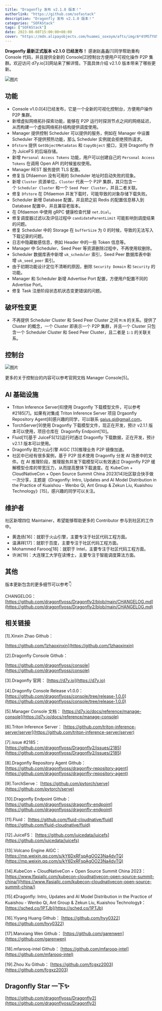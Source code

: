 ```yaml
---
title: "Dragonfly 发布 v2.1.0 版本！"
authorlink: "https://github.com/sofastack"
description: "Dragonfly 发布 v2.1.0 版本！"
categories: "SOFAStack"
tags: ["SOFAStack"]
date: 2023-08-08T15:00:00+08:00
cover: "https://mdn.alipayobjects.com/huamei_soxoym/afts/img/A*4tMSTYU5lBwAAAAAAAAAAAAADrGAAQ/original"
---
```


**Dragonfly 最新正式版本 v2.1.0 已经发布！** 感谢赵鑫鑫[1]同学帮助重构 Console 代码，并且提供全新的 Console[2]控制台方便用户可视化操作 P2P 集群。欢迎访问 d7y.io[3]网站来了解详情，下面具体介绍 v2.1.0 版本带来了哪些更新。

![图片](https://p3-juejin.byteimg.com/tos-cn-i-k3u1fbpfcp/6169c0485e0143588a9a43248c50e612~tplv-k3u1fbpfcp-zoom-1.image)

## 功能

- Console v1.0.0[4]已经发布，它是一个全新的可视化控制台，方便用户操作 P2P 集群。
- 新增虚拟网络拓扑探索功能，能够在 P2P 运行时探测节点之间的网络延迟，从而构建一个虚拟网络拓扑结构提供调度使用。
- Manager 提供控制 Scheduler 可以提供的服务，例如在 Manager 中设置 Scheduler 不提供预热功能，那么 Scheduler 实例就会拒绝预热请求。
- `Dfstore` 提供 `GetObjectMetadatas` 和 `CopyObject` 接口，支持 Dragonfly 作为 JuiceFS 的后端存储。
- 新增 `Personal Access Tokens` 功能，用户可以创建自己的 `Personal Access Tokens` 在调用 Open API 的时候鉴权使用。
- Manager REST 服务提供 TLS 配置。
- 修复当 Dfdaemon 没有可用的 Scheduler 地址时启动失败的现象。
- 新增 `Cluster` 资源单位，`Cluster` 代表一个 P2P 集群，其只包含一个 `Scheduler Cluster` 和一个 `Seed Peer Cluster`，并且二者关联。
- 修复 `Dfstore` 在 Dfdaemon 并发下载时，可能导致的对象存储下载失败。
- Scheduler 新增 Database 配置，并且把之前 Redis 的配置信息移入到 Database 配置中，并且兼容老版本。
- 在 Dfdaemon 中使用 gRPC 健康检查代替 `net.Dial`。
- 修复调度器过滤以及评估过程中 `candidateParentLimit` 可能影响到调度结果的问题。
- 修复 Scheduler 中的 Storage 在 `bufferSize` 为 0 的时候，导致的无法写入下载记录的问题。
- 日志中隐藏敏感信息，例如 Header 中的一些 Token 信息等。
- Manager 中 Scheduler、Seed Peer 等资源删除过程中，不再使用软删除。
- Scheduler 数据库表中新增 `uk_scheduler` 索引，Seed Peer 数据库表中新增 `uk_seed_peer` 索引。
- 由于初期功能设计定位不清晰的原因，删除 `Security Domain` 和 `Security` 的功能。
- Manager 和 Scheduler 新增 Advertise Port 配置，方便用户配置不同的 Advertise Port。
- 修复 Task 注册阶段状态机状态变更错误的问题。

## 破坏性变更

- 不再提供 Scheduler Cluster 和 Seed Peer Cluster 之间 `M:N` 的关系。提供了 Cluster 的概念，一个 Cluster 即表示一个 P2P 集群，并且一个 Cluster 只包含一个 Scheduler Cluster 和 Seed Peer Cluster，且二者是 `1:1` 的关联关系。

## 控制台

![图片](https://p3-juejin.byteimg.com/tos-cn-i-k3u1fbpfcp/af38313a8e5c4806b29838143b99b934~tplv-k3u1fbpfcp-zoom-1.image)

更多的关于控制台的内容可以参考官网文档 Manager Console[5]。

## AI 基础设施

- Triton Inference Server[6]使用 Dragonfly 下载模型文件，可以参考 #2185[7]。如果有对集成 Triton Inference Server 项目 Drgaonfly Repository Agent[8]感兴趣的同学，可以联系 <gaius.qi@gmail.com>。
- TorchServer[9]使用 Dragonfly 下载模型文件，现正在开发，预计 v2.1.1 版本可以使用，项目仓库在  Dragonfly Endpoint[10]。
- Fluid[11]基于 JuiceFS[12]运行时通过 Dragonfly 下载数据，正在开发，预计 v2.1.1 版本可以使用。
- Dragonfly 助力火山引擎 AIGC [13]推理业务 P2P 镜像加速。
- 社区中已经有很多案例，基于 P2P 技术使用 Dragonfly 分发 AI 场景中的文件。在 AI 推理阶段，推理服务并发下载模型可以有效通过 Dragonfly P2P 缓解模型仓库的带宽压力，从而提高整体下载速度。在 KubeCon + CloudNativeCon + Open Source Summit China 2023[14]社区联合快手做一次分享，主题是《Dragonfly: Intro, Updates and AI Model Distribution in the Practice of Kuaishou - Wenbo Qi, Ant Group & Zekun Liu, Kuaishou Technology》[15]，感兴趣的同学可以关注。

## 维护者

社区新增四位 Maintainer，希望能够帮助更多的 Contributor 参与到社区的工作中。

- 黄逸炀[16]：就职于火山引擎，主要专注于社区代码工程方面。
- 温满祥[17]：就职于百度，主要专注于社区代码工程方面。
- Mohammed Farooq[18]：就职于 Intel，主要专注于社区代码工程方面。
- 许洲[19]：大连理工大学在读博士，主要专注于智能调度算法方面。

## 其他

版本更新包含的更多细节可以参考👇

CHANGELOG：[https://github.com/dragonflyoss/Dragonfly2/blob/main/CHANGELOG.md](https://github.com/dragonflyoss/Dragonfly2/blob/main/CHANGELOG.md)

## 相关链接

[1].Xinxin Zhao Github：

[https://github.com/1zhaoxinxin](https://github.com/1zhaoxinxin)

[2].Dragonfly Console Github：

[https://github.com/dragonflyoss/console](https://github.com/dragonflyoss/console)

[3].Dragonfly 官网：
[https://d7y.io](https://d7y.io)

[4].Dragonfly Console Release v1.0.0：
[https://github.com/dragonflyoss/console/tree/release-1.0.0](https://github.com/dragonflyoss/console/tree/release-1.0.0)

[5].Manager Console 文档：
[https://d7y.io/docs/reference/manage-console](https://d7y.io/docs/reference/manage-console)

[6].Triton Inference Server：
[https://github.com/triton-inference-server/server](https://github.com/triton-inference-server/server)

[7].issue #2185：
[https://github.com/dragonflyoss/Dragonfly2/issues/2185](https://github.com/dragonflyoss/Dragonfly2/issues/2185)

[8].Dragonfly Repository Agent Github：
[https://github.com/dragonflyoss/dragonfly-repository-agent](https://github.com/dragonflyoss/dragonfly-repository-agent)

[9].TorchServe：
[https://github.com/pytorch/serve](https://github.com/pytorch/serve)

[10].Dragonfly Endpoint Github：
[https://github.com/dragonflyoss/dragonfly-endpoint](https://github.com/dragonflyoss/dragonfly-endpoint)

[11].Fluid：
[https://github.com/fluid-cloudnative/fluid](https://github.com/fluid-cloudnative/fluid)

[12].JuiceFS：
[https://github.com/juicedata/juicefs](https://github.com/juicedata/juicefs)

[13].Volcano Engine AIGC：
[https://mp.weixin.qq.com/s/kY6DxRFspAgOO23Na4dvTQ](https://mp.weixin.qq.com/s/kY6DxRFspAgOO23Na4dvTQ)

[14].KubeCon + CloudNativeCon + Open Source Summit China 2023：
[https://www.lfasiallc.com/kubecon-cloudnativecon-open-source-summit-china/](https://www.lfasiallc.com/kubecon-cloudnativecon-open-source-summit-china/)

[15].《Dragonfly: Intro, Updates and AI Model Distribution in the Practice of Kuaishou - Wenbo Qi, Ant Group & Zekun Liu, Kuaishou Technology》：
[https://sched.co/1PTJb](https://sched.co/1PTJb)

[16].Yiyang Huang Github：
[https://github.com/hyy0322](https://github.com/hyy0322)

[17].Manxiang Wen Github：
[https://github.com/garenwen](https://github.com/garenwen)

[18].mfarooq-intel Github：
[https://github.com/mfarooq-intel](https://github.com/mfarooq-intel)

[19].Zhou Xu Github：
[https://github.com/fcgxz2003](https://github.com/fcgxz2003)

## Dragonfly Star 一下✨

[https://github.com/dragonflyoss/Dragonfly2](https://github.com/dragonflyoss/Dragonfly2)
